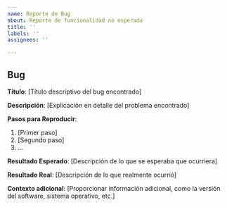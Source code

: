 ```yaml
---
name: Reporte de Bug
about: Reporte de funcionalidad no esperada
title: ''
labels: ''
assignees: ''

---
```


## Bug

**Título**: [Título descriptivo del bug encontrado]

**Descripción**:
[Explicación en detalle del problema encontrado]

**Pasos para Reproducir**:
1. [Primer paso]
2. [Segundo paso]
3. ...

**Resultado Esperado**:
[Descripción de lo que se esperaba que ocurriera]

**Resultado Real**:
[Descripción de lo que realmente ocurrió]

**Contexto adicional**:
[Proporcionar información adicional, como la versión del software, sistema operativo, etc.]
